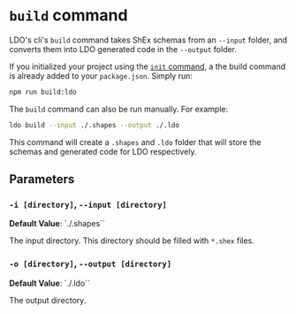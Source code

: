 # `build` command

LDO's cli's `build` command takes ShEx schemas from an `--input` folder, and converts them into LDO generated code in the `--output` folder.

If you initialized your project using the [`init` command](init.md), a the build command is already added to your `package.json`. Simply run:

```bash
npm run build:ldo
```

The `build` command can also be run manually. For example: 

```bash
ldo build --input ./.shapes --output ./.ldo
```

This command will create a `.shapes` and `.ldo` folder that will store the schemas and generated code for LDO respectively.

## Parameters

### `-i [directory]`, `--input [directory]`

__Default Value__: `./.shapes``

The input directory. This directory should be filled with `*.shex` files.

### `-o [directory]`, `--output [directory]`

__Default Value__: `./.ldo``

The output directory.